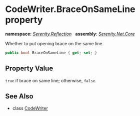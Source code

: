 # CodeWriter.BraceOnSameLine property
**namespace:** *[Serenity.Reflection](../../README.md#serenity.reflection-namespace)*   **assembly**: *[Serenity.Net.Core](../../README.md)*

Whether to put opening brace on the same line.

```csharp
public bool BraceOnSameLine { get; set; }
```

## Property Value

`true` if brace on same line; otherwise, `false`.

## See Also

* class [CodeWriter](../CodeWriter.md)